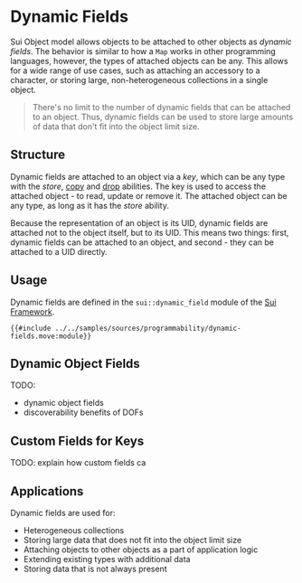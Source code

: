 # Dynamic Fields

Sui Object model allows objects to be attached to other objects as *dynamic fields*. The behavior is similar to how a `Map` works in other programming languages, however, the types of attached objects can be any. This allows for a wide range of use cases, such as attaching an accessory to a character, or storing large, non-heterogeneous collections in a single object.

> There's no limit to the number of dynamic fields that can be attached to an object. Thus, dynamic fields can be used to store large amounts of data that don't fit into the object limit size.

## Structure

Dynamic fields are attached to an object via a *key*, which can be any type with the *store*, [copy](./../basic-syntax/copy-ability.md) and [drop](./../basic-syntax/drop-ability.md) abilities. The key is used to access the attached object - to read, update or remove it. The attached object can be any type, as long as it has the *store* ability.

Because the representation of an object is its UID, dynamic fields are attached not to the object itself, but to its UID. This means two things: first, dynamic fields can be attached to an object, and second - they can be attached to a UID directly.

## Usage

Dynamic fields are defined in the `sui::dynamic_field` module of the [Sui Framework](./sui-framework.md).

```move
{{#include ../../samples/sources/programmability/dynamic-fields.move:module}}
```

## Dynamic Object Fields

TODO:
- dynamic object fields
- discoverability benefits of DOFs

## Custom Fields for Keys

TODO: explain how custom fields ca

## Applications

Dynamic fields are used for:

- Heterogeneous collections
- Storing large data that does not fit into the object limit size
- Attaching objects to other objects as a part of application logic
- Extending existing types with additional data
- Storing data that is not always present
